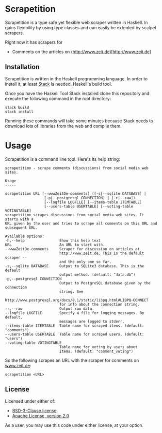 Scrapetition
============

Scrapetition is a type safe yet flexible web scraper written in
Haskell. In gains flexibility by using type classes and can easily be
extented by scalpel scrapers.

Right now it has scrapers for

- Comments on the articles on (http://www.zeit.de)[http://www.zeit.de]


## Installation

Scrapetition is written in the Haskell programming language. In order
to install it, at least [Stack](https://docs.haskellstack.org/) is
needed, Haskell's build tool.

Once you have the Haskell Tool Stack installed clone this repository
and execute the following command in the root directory:

	stack build
	stack install

Running these commands will take some minutes because Stack needs to
download lots of libraries from the web and compile them.

# Usage

Scrapetition is a command line tool. Here's its help string:

<!-- BEGIN USAGE -->

```
scrapetition - scrape comments (discussions) from social media web sites.

Usage
-----

scrapetition URL [--wwwZeitDe-comments] ([-s|--sqlite DATABASE] |
                  [-p|--postgresql CONNECTION] | [-r|--raw])
                  [--logfile LOGFILE] [--items-table ITEMTABLE]
                  [--users-table USERTABLE] [--voting-table VOTINGTABLE]
scrapetition scrapes discussions from social media web sites. It starts with a
URL given by the user and tries to scrape all comments on this URL and
subsequent URL.

Available options:
-h,--help                Show this help text
URL                      An URL to start with.
--wwwZeitDe-comments     Scraper for discussion on articles at
                         http://www.zeit.de. This is the default scraper --
                         and the only one so far.
-s,--sqlite DATABASE     Output to SQLite3 database. This is the default
                         output method. (default: "data.db")
-p,--postgresql CONNECTION
                         Output to PostgreSQL database given by the connection
                         string. See
                         http://www.postgresql.org/docs/8.1/static/libpq.html#LIBPQ-CONNECT
                         for info about the connection string.
-r,--raw                 Output raw data.
--logfile LOGFILE        Specify a file for logging messages. By default,
                         messages are logged to stderr.
--items-table ITEMTABLE  Table name for scraped items. (default: "comments")
--users-table USERTABLE  Table name for scraped users. (default: "users")
--voting-table VOTINGTABLE
                         Table name for voting by users about
                         items. (default: "comment_voting")
```
<!-- END USAGE -->

So the following scrapes an URL with the scraper for comments on
www.zeit.de:

	scrapetition <URL>

## License

Licensed under either of:

- [BSD-3-Clause license](https://opensource.org/licenses/BSD-3-Clause)
- [Apache License, version 2.0](https://opensource.org/licenses/Apache-2.0)

As a user, you may use this code under either license, at your option.

